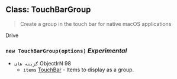 ## Class: TouchBarGroup

> Create a group in the touch bar for native macOS applications

Drive

### `new TouchBarGroup(options)` _Experimental_

* `گزینه های` ObjectIrN 98
  * `items` [TouchBar](touch-bar.md) - Items to display as a group.
